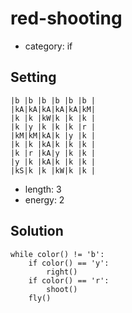 # red-shooting
- category: if

## Setting

```
|b |b |b |b |b |b |
|kA|kA|kA|kA|kA|kM|
|k |k |kW|k |k |k |
|k |y |k |k |k |r |
|kM|kM|kA|k |y |k |
|k |k |kA|k |k |k |
|k |r |kA|y |k |k |
|y |k |kA|k |k |k |
|kS|k |k |kW|k |k |
```

- length: 3
- energy: 2

## Solution

```
while color() != 'b':
    if color() == 'y':
        right()
    if color() == 'r':
        shoot()
    fly()
```
